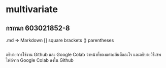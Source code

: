 # multivariate

## กรกนก 603021852-8

.md => Markdown
[] square brackets
() parentheses


![]()

อธิบายการใช้งาน Github และ Google Colab ว่าหน้าที่ของแต่ละอันคืออะไร และอธิบายวิธีเซพไฟล์จาก  Google Colab ลงใน Github
